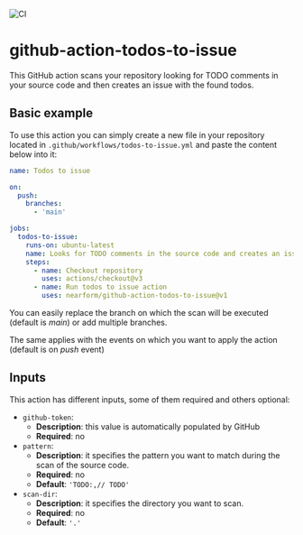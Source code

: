 ![CI](https://github.com/nearform/github-action-todos-to-issue/actions/workflows/ci.yml/badge.svg?event=push)

# github-action-todos-to-issue
This GitHub action scans your repository looking for TODO comments in your source code and then creates an issue with the found todos.

## Basic example
To use this action you can simply create a new file in your repository located in `.github/workflows/todos-to-issue.yml` and paste the content below into it:

```yaml
name: Todos to issue

on:
  push:
    branches:    
      - 'main'

jobs:
  todos-to-issue:
    runs-on: ubuntu-latest
    name: Looks for TODO comments in the source code and creates an issue with the found TODOs
    steps:
      - name: Checkout repository
        uses: actions/checkout@v3
      - name: Run todos to issue action
        uses: nearform/github-action-todos-to-issue@v1
```

You can easily replace the branch on which the scan will be executed (default is _main_) or add multiple branches.

The same applies with the events on which you want to apply the action (default is on _push_ event)

## Inputs
This action has different inputs, some of them required and others optional:

* `github-token`:
  * **Description**: this value is automatically populated by GitHub
  * **Required**: no
* `pattern`:
  * **Description**: it specifies the pattern you want to match during the scan of the source code.
  * **Required**: no
  * **Default**: `'TODO:,// TODO'`
* `scan-dir`:
  * **Description**: it specifies the directory you want to scan.
  * **Required**: no
  * **Default**: `'.'`
